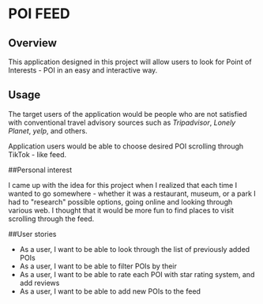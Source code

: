 # POI FEED

## Overview

This application designed in this project will allow users to look for Point of Interests - POI in an easy and 
interactive way.

## Usage

The target users of the application would be people who are not satisfied with conventional travel advisory sources
such as *Tripadvisor*, *Lonely Planet*, *yelp*, and others.

Application users would be able to choose desired POI scrolling through TikTok - like feed.

##Personal interest

I came up with the idea for this project when I realized that each time I wanted to go somewhere - whether it was a
restaurant, museum, or a park I had to "research" possible options, going online and looking through various web.
I thought that it would be more fun to find places to visit scrolling through the feed.

##User stories

* As a user, I want to be able to look through the list of previously added POIs
* As a user, I want to be able to filter POIs by their
* As a user, I want to be able to rate each POI with star rating system, and add reviews
* As a user, I want to be able to add new POIs to the feed